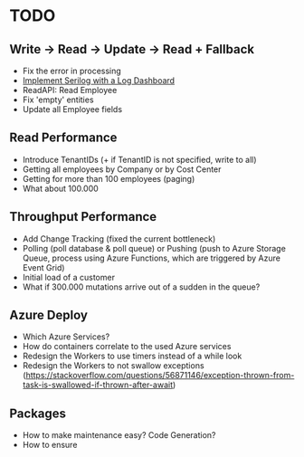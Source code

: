 # TODO

## Write -> Read -> Update -> Read + Fallback
- Fix the error in processing
- [Implement Serilog with a Log Dashboard](https://nblumhardt.com/2019/10/serilog-in-aspnetcore-3/)
- ReadAPI: Read Employee
- Fix 'empty' entities
- Update all Employee fields

## Read Performance
- Introduce TenantIDs (+ if TenantID is not specified, write to all)
- Getting all employees by Company or by Cost Center
- Getting for more than 100 employees (paging)
- What about 100.000

## Throughput Performance
- Add Change Tracking (fixed the current bottleneck)
- Polling (poll database & poll queue) or Pushing (push to Azure Storage Queue, process using Azure Functions, which are triggered by Azure Event Grid)
- Initial load of a customer
- What if 300.000 mutations arrive out of a sudden in the queue?

## Azure Deploy
- Which Azure Services?
- How do containers correlate to the used Azure services
- Redesign the Workers to use timers instead of a while look
- Redesign the Workers to not swallow exceptions (https://stackoverflow.com/questions/56871146/exception-thrown-from-task-is-swallowed-if-thrown-after-await)

## Packages
- How to make maintenance easy? Code Generation?
- How to ensure 